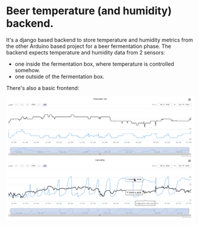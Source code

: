 # Beer temperature (and humidity) backend.

It's a django based backend to store temperature and humidity metrics from the other Arduino based project for a beer fermentation phase.
The backend expects temperature and humidity data from 2 sensors:
* one inside the fermentation box, where temperature is controlled somehow.
* one outside of the fermentation box.

There's also a basic frontend:

![Screenshot of UI](/screenshot.png?raw=true "UI Screenshot")

